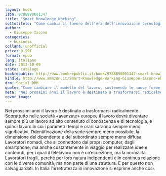 ```yaml
---
layout: book
isbn: 9788898001347
title: "Smart Knowledge Working"
sottotitolo: "Come cambia il lavoro dell'era dell'innovazione tecnologica"
author:
  - Giuseppe Iacono 
categories:
  - business
collana: unofficial
price: 0.99€
format: epub
lang: italiano
date: 2013-10-09
state: catalogo
bookrepublic: http://www.bookrepublic.it/book/9788898001347-smart-knowledge-working/
kindle: http://www.amazon.it/Smart-Knowledge-Working-Giuseppe-Iacono-ebook/dp/B00FVZENHU/
drm: Social DRM
quote: "Come cambiare il modello del lavoro, sostenendo le nuove forme di lavoro della conoscenza."
meta: "Nei prossimi anni il lavoro è destinato a trasformarsi radicalmente."
cover_image:
---
```

Nei prossimi anni il lavoro è destinato a trasformarsi radicalmente. Soprattutto nelle società «avanzate» europee il lavoro dovrà diventare sempre più un lavoro ad alto contenuto di conoscenza e di tecnologia, e quindi lavoro in cui i parametri tempi e orari saranno sempre meno significativi, l’identificazione della sede sempre meno possibile, la dimensione del dipendente e del subordinato sempre meno diffusa. Lavoratori nomadi, che si connettono dai propri computer, dagli smartphone, ma anche costantemente in viaggio per realizzare idee e contenuti, per i quali il telelavoro non è un’eccezione, ma la normalità. Lavoratori fragili, perché per loro natura indipendenti e in continua relazione con le diverse comunità, ma non parte di una struttura. E per questo non salvaguardati. In Italia l’arretratezza in innovazione si esprime anche così.